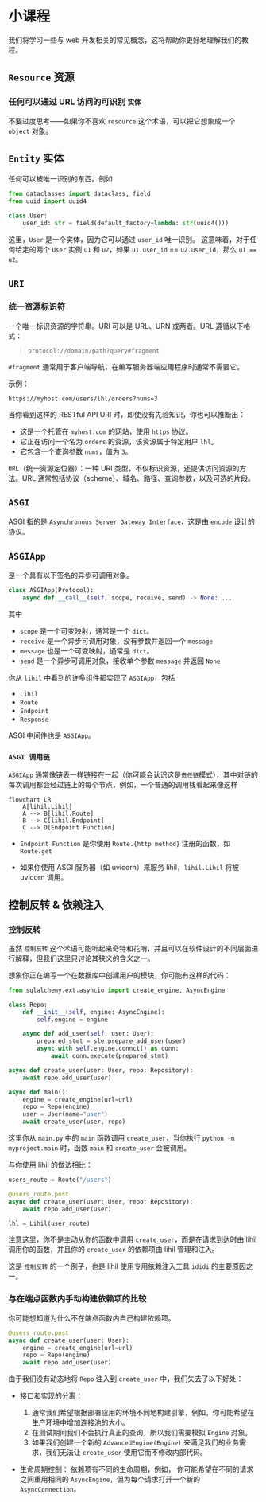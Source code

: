 # 小课程

我们将学习一些与 web 开发相关的常见概念，这将帮助你更好地理解我们的教程。

## `Resource` 资源

### 任何可以通过 URL 访问的可识别 `实体`

不要过度思考——如果你不喜欢 `resource` 这个术语，可以把它想象成一个 `object` 对象。

## `Entity` 实体

任何可以被唯一识别的东西。例如

```python
from dataclasses import dataclass, field
from uuid import uuid4

class User:
    user_id: str = field(default_factory=lambda: str(uuid4()))
```

这里，`User` 是一个实体，因为它可以通过 `user_id` 唯一识别。
这意味着，对于任何给定的两个 `User` 实例 `u1` 和 `u2`，如果 `u1.user_id` == `u2.user_id`，那么 `u1 == u2`。

## `URI`

### 统一资源标识符

一个唯一标识资源的字符串。URI 可以是 URL、URN 或两者。URL 遵循以下格式：

> `protocol://domain/path?query#fragment`

`#fragment` 通常用于客户端导航，在编写服务器端应用程序时通常不需要它。

示例：

`https://myhost.com/users/lhl/orders?nums=3`

当你看到这样的 RESTful API URI 时，即使没有先验知识，你也可以推断出：

- 这是一个托管在 `myhost.com` 的网站，使用 `https` 协议。
- 它正在访问一个名为 `orders` 的资源，该资源属于特定用户 `lhl`。
- 它包含一个查询参数 `nums`，值为 `3`。

`URL`（统一资源定位器）：一种 URI 类型，不仅标识资源，还提供访问资源的方法。URL 通常包括协议（scheme）、域名、路径、查询参数，以及可选的片段。


## `ASGI`

ASGI 指的是 `Asynchronous Server Gateway Interface`，这是由 `encode` 设计的协议。


## `ASGIApp`

是一个具有以下签名的异步可调用对象。

```python
class ASGIApp(Protocol):
    async def __call__(self, scope, receive, send) -> None: ...
```

其中

- `scope` 是一个可变映射，通常是一个 `dict`。
- `receive` 是一个异步可调用对象，没有参数并返回一个 `message`
- `message` 也是一个可变映射，通常是 `dict`。
- `send` 是一个异步可调用对象，接收单个参数 `message` 并返回 `None`

你从 `lihil` 中看到的许多组件都实现了 `ASGIApp`，包括

- `Lihil`
- `Route`
- `Endpoint`
- `Response`

ASGI 中间件也是 `ASGIApp`。


### `ASGI 调用链`

`ASGIApp` 通常像链表一样链接在一起（你可能会认识这是`责任链`模式），其中对链的每次调用都会经过链上的每个节点，例如，一个普通的调用栈看起来像这样

```mermaid
flowchart LR
    A[lihil.Lihil]
    A --> B[lihil.Route]
    B --> C[lihil.Endpoint]
    C --> D[Endpoint Function]
```

- `Endpoint Function` 是你使用 `Route.{http method}` 注册的函数，如 `Route.get`

- 如果你使用 ASGI 服务器（如 uvicorn）来服务 lihil，`lihil.Lihil` 将被 uvicorn 调用。


## 控制反转 & 依赖注入

### 控制反转

虽然 `控制反转` 这个术语可能听起来奇特和花哨，并且可以在软件设计的不同层面进行解释，但我们这里只讨论其狭义的含义之一。

想象你正在编写一个在数据库中创建用户的模块，你可能有这样的代码：

```python
from sqlalchemy.ext.asyncio import create_engine, AsyncEngine

class Repo:
    def __init__(self, engine: AsyncEngine):
        self.engine = engine

    async def add_user(self, user: User):
        prepared_stmt = sle.prepare_add_user(user)
        async with self.engine.connct() as conn:
            await conn.execute(prepared_stmt)

async def create_user(user: User, repo: Repository):
    await repo.add_user(user)

async def main():
    engine = create_engine(url=url)
    repo = Repo(engine)
    user = User(name="user")
    await create_user(user, repo)
```

这里你从 `main.py` 中的 `main` 函数调用 `create_user`，当你执行 `python -m myproject.main` 时，函数 `main` 和 `create_user` 会被调用。

与你使用 lihil 的做法相比：

```python
users_route = Route("/users")

@users_route.post
async def create_user(user: User, repo: Repository):
    await repo.add_user(user)

lhl = Lihil(user_route)
```

注意这里，你不是主动从你的函数中调用 `create_user`，而是在请求到达时由 lihil 调用你的函数，并且你的 `create_user` 的依赖项由 lihil 管理和注入。

这是 `控制反转` 的一个例子，也是 lihil 使用专用依赖注入工具 `ididi` 的主要原因之一。

### 与在端点函数内手动构建依赖项的比较

你可能想知道为什么不在端点函数内自己构建依赖项。

```python
@users_route.post
async def create_user(user: User):
    engine = create_engine(url=url)
    repo = Repo(engine)
    await repo.add_user(user)
```

由于我们没有动态地将 `Repo` 注入到 `create_user` 中，我们失去了以下好处：

- 接口和实现的分离：
    1. 通常我们希望根据部署应用的环境不同地构建引擎，例如，你可能希望在生产环境中增加连接池的大小。
    2. 在测试期间我们不会执行真正的查询，所以我们需要模拟 `Engine` 对象。
    3. 如果我们创建一个新的 `AdvancedEngine(Engine)` 来满足我们的业务需求，我们无法让 `create_user` 使用它而不修改内部代码。

- 生命周期控制：
    依赖项有不同的生命周期，例如，
    你可能希望在不同的请求之间重用相同的 `AsyncEngine`，但为每个请求打开一个新的 `AsyncConnection`。